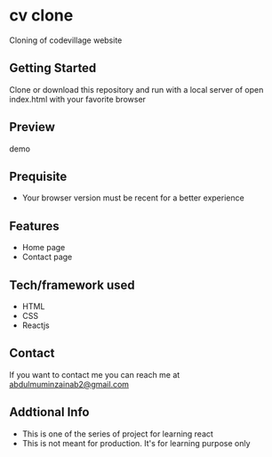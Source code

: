 # cv clone
Cloning of codevillage website

## Getting Started
Clone or download this repository and run with a local server of open index.html with your favorite browser

## Preview
demo

## Prequisite
- Your browser version must be recent for a better experience

## Features
- Home page
- Contact page

## Tech/framework used
- HTML
- CSS
- Reactjs


## Contact
If you want to contact me you can reach me at abdulmuminzainab2@gmail.com

## Addtional Info
- This is one of the series of project for learning react
- This is not meant for production. It's for learning purpose only